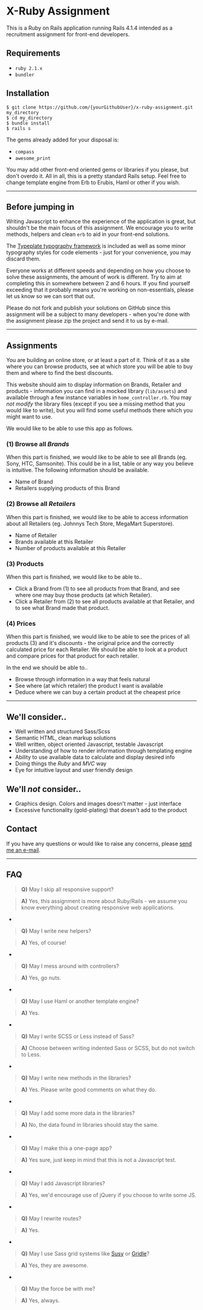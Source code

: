 # X-Ruby Assignment

This is a Ruby on Rails application running Rails 4.1.4 intended as a recruitment assignment for front-end developers.

## Requirements

- `ruby 2.1.x`
- `bundler`

## Installation

```
$ git clone https://github.com/{yourGithubUser}/x-ruby-assignment.git my_directory
$ cd my_directory
$ bundle install
$ rails s
```

The gems already added for your disposal is:

- `compass`
- `awesome_print`

You may add other front-end oriented gems or libraries if you please, but don't overdo it. All in all, this is a pretty standard Rails setup. Feel free to change template engine from Erb to Erubis, Haml or other if you wish.

---

## Before jumping in

Writing Javascript to enhance the experience of the application is great, but shouldn't be the main focus of this assignment. We encourage you to write methods, helpers and clean `erb` to aid in your front-end solutions.

The [Typeplate typography framework](http://typeplate.com/) is included as well as some minor typography styles for code elements - just for your convenience, you may discard them.

Everyone works at different speeds and depending on how you choose to solve these assignments, the amount of work is different. Try to aim at completing this in somewhere between 2 and 6 hours. If you find yourself exceeding that it probably means you're working on non-essentials, please let us know so we can sort that out.

Please do not fork and publish your solutions on GitHub since this assignment will be a subject to many developers - when you're done with the assignment please zip the project and send it to us by e-mail.

---

## Assignments

You are building an online store, or at least a part of it. Think of it as a site where you can browse products, see at which store you will be able to buy them and where to find the best discounts.

This website should aim to display information on Brands, Retailer and products - information you can find in a mocked library (`lib/assets`) and available through a few instance variables in `home_controller.rb`. You may _not modify_ the library files (except if you see a missing method that you would like to write), but you will find some useful methods there which you might want to use.

We would like to be able to use this app as follows.

### (1) Browse all _Brands_

When this part is finished, we would like to be able to see all Brands (eg. Sony, HTC, Samsonite). This could be in a list, table or any way you believe is intuitive. The following information should be available.

- Name of Brand
- Retailers supplying products of this Brand

### (2) Browse all _Retailers_

When this part is finished, we would like to be able to access information about all Retailers (eg. Johnnys Tech Store, MegaMart Superstore).

- Name of Retailer
- Brands available at this Retailer
- Number of products available at this Retailer

### (3) Products

When this part is finished, we would like to be able to..

- Click a Brand from (1) to see all products from that Brand, and see where one may buy those products (at which Retailer).
- Click a Retailer from (2) to see all products available at that Retailer, and to see what Brand made that product.

### (4) Prices

When this part is finished, we would like to be able to see the prices of all products (3) and it's discounts - the original price and the correctly calculated price for each Retailer. We should be able to look at a product and compare prices for that product for each retailer.

In the end we should be able to..

- Browse through information in a way that feels natural
- See where (at which retailer) the product I want is available
- Deduce where we can buy a certain product at the cheapest price

---

## We'll consider..

- Well written and structured Sass/Scss
- Semantic HTML, clean markup solutions
- Well written, object oriented Javascript, testable Javascript
- Understanding of how to render information through templating engine
- Ability to use available data to calculate and display desired info
- Doing things the _Ruby_ and _MVC_ way
- Eye for intuitive layout and user friendly design

## We'll _not_ consider..

- Graphics design. Colors and images doesn't matter - just interface
- Excessive functionality (gold-plating) that doesn't add to the product

## Contact

If you have any questions or would like to raise any concerns, please [send me an e-mail](mailto:andre.drougge@gmail.com).

---

## FAQ

> **Q)** May I skip all responsive support?

> **A)** Yes, this assignment is more about Ruby/Rails - we assume you know everything about creating responsive web applications.

-

> **Q)** May I write new helpers?

> **A)** Yes, of course!

-

> **Q)** May I mess around with controllers?

> **A)** Yes, go nuts.

-

> **Q)** May I use Haml or another template engine?

> **A)** Yes.


-

> **Q)** May I write SCSS or Less instead of Sass?

> **A)** Choose between writing indented Sass or SCSS, but do not switch to Less.

-

> **Q)** May I write new methods in the libraries?

> **A)** Yes. Please write good comments on what they do.

-

> **Q)** May I add some more data in the libraries?

> **A)** No, the data found in libraries should stay the same.

-

> **Q)** May I make this a one-page app?

> **A)** Yes sure, just keep in mind that this is not a Javascript test.

-

> **Q)** May I add Javascript libraries?

> **A)** Yes, we'd encourage use of jQuery if you choose to write some JS.

-

> **Q)** May I rewrite routes?

> **A)** Yes.

-

> **Q)** May I use Sass grid systems like [Susy](http://susy.oddbird.net/) or [Gridle](http://gridle.org/)?

> **A)** Yes, they are awesome.

-

> **Q)** May the force be with me?

> **A)** Yes, always.
